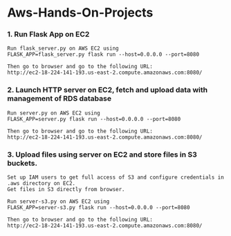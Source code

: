 # Aws-Hands-On-Projects
### 1. Run Flask App on EC2
    Run flask_server.py on AWS EC2 using
    FLASK_APP=flask_server.py flask run --host=0.0.0.0 --port=8080
    
    Then go to browser and go to the following URL:
    http://ec2-18-224-141-193.us-east-2.compute.amazonaws.com:8080/

### 2. Launch HTTP server on EC2, fetch and upload data with management of RDS database
    Run server.py on AWS EC2 using
    FLASK_APP=server.py flask run --host=0.0.0.0 --port=8080
    
    Then go to browser and go to the following URL:
    http://ec2-18-224-141-193.us-east-2.compute.amazonaws.com:8080/
    
### 3. Upload files using server on EC2 and store files in S3 buckets. 
    Set up IAM users to get full access of S3 and configure credentials in .aws directory on EC2. 
    Get files in S3 directly from browser.
    
    Run server-s3.py on AWS EC2 using
    FLASK_APP=server-s3.py flask run --host=0.0.0.0 --port=8080
    
    Then go to browser and go to the following URL:
    http://ec2-18-224-141-193.us-east-2.compute.amazonaws.com:8080/
